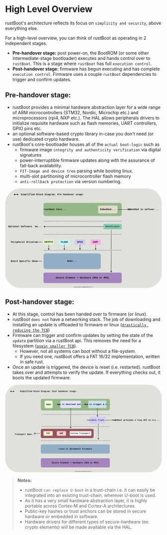# High Level Overview

rustBoot's architecture reflects its focus on `simplicity and security`, above everything else. 

For a high-level overview, you can think of rustBoot as operating in 2 independent stages. 

- **Pre-handover stage:** post power-on, the BootROM (or some other intermediate-stage bootloader) executes and hands control over to `rustBoot`. This is a stage where `rustBoot` has full `execution control`.
- **Post-handover stage:** firmware has begun executing and has complete `execution control`. Firmware uses a couple `rustBoot` dependencies to trigger and confirm updates.

## Pre-handover stage: 

- rustBoot provides a minimal hardware abstraction layer for a wide range of ARM microcontrollers (STM32, Nordic, Microchip etc.) and microprocessors (rpi4, NXP etc.). The HAL allows peripherals drivers to initialize requisite hardware such as flash memories, UART controllers, GPIO pins etc.  
- an optional software-based crypto library in-case you don't need (or use) dedicated crypto hardware.
- rustBoot's core-bootloader houses all of the `actual boot-logic` such as
  - firmware image `integrity and authenticity verification` via digital signatures
  - power-interruptible firmware updates along with the assurance of fall-back availability. 
  - `FIT-Image and device tree` parsing while booting linux.
  - multi-slot partitioning of microcontroller flash memory
  - `anti-rollback protection` via version numbering.


[![pre_handover_stage](https://github.com/imrank03/rustBoot-book-diagrams/blob/main/pre_handover_stage.svg?raw=true "Simplified Block Diagram, Pre handover stage:")](https://github.com/imrank03/rustBoot-book-diagrams/blob/main/pre_handover_stage.svg?raw=true)

## Post-handover stage: 

- At this stage, control has been handed over to firmware (or linux).
- rustBoot `does not` have a networking stack. The job of downloading and installing an update is offloaded to firmware or linux ([`drastically reducing the TCB`](index.md#trusted-computing-base))
- Firmware can trigger and confirm updates by setting the state of the `update` partition via a rustBoot api. This removes the need for a filesystem ([`again smaller TCB`](index.md#trusted-computing-base)). 
  - However, not all systems can boot without a file-system. 
  - If you need one, rustBoot offers a FAT 16/32 implementation, written in safe rust. 
- Once an update is triggered, the device is reset (i.e. restarted). rustBoot takes over and attempts to verify the update. If everything checks out, it boots the updated firmware.

[![post_handover_stage](https://github.com/imrank03/rustBoot-book-diagrams/blob/main/post_handover_stage.svg?raw=true "Simplified Block Diagram, Post handover stage:")](https://github.com/imrank03/rustBoot-book-diagrams/blob/main/post_handover_stage.svg?raw=true)

> **Notes:**
> - rustBoot `can replace U-boot` in a trust-chain i.e. it can easily be integrated into an existing trust-chain, wherever U-boot is used.
> - As it has a very small hardware abstraction layer, it is highly portable across Cortex-M and Cortex-A architectures. 
> - Public-key hashes or trust anchors can be stored in secure hardware or embedded in software.
> - Hardware drivers for different types of secure-hardware (ex: crypto elements) will be made available via the HAL. 
